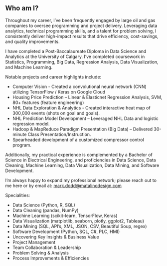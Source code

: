 <!--
.. title: Bio
.. slug: bio
.. date: 2020-04-15 09:04:34 UTC-06:00
.. tags:
.. category:
.. link:
.. description:
.. type: text
-->

## Who am I?

Throughout my career, I’ve been frequently engaged by large oil and gas companies to oversee programming and project delivery. Leveraging data analytics, technical programming skills, and a talent for problem solving, I consistently deliver high-impact results that drive efficiency, cost-savings, and quality improvements. 

I have completed a Post-Baccalaureate Diploma in Data Science and Analytics at the University of Calgary. I’ve completed coursework in Statistics, Programming, Big Data, Regression Analysis, Data Visualization, and Machine Learning. 

Notable projects and career highlights include:

* Computer Vision - Created a convolutional neural network (CNN) utilizing TensorFlow / Keras on Google Cloud
* Housing Price Prediction – Linear & Elasticnet Regression Analysis, SVM, 80+ features (feature engineering)
* NHL Data Exploration & Analytics - Created interactive heat map of 300,000 events (shots on goal and goals).
* NHL Prediction Model Development – Leveraged NHL Data and logistic regression model.
* Hadoop & MapReduce Paradigm Presentation (Big Data) – Delivered 30-minute Class Presentation/Instruction.
* Spearheaded development of a customized compressor control program.

Additionally, my practical experience is complemented by a Bachelor of Science in Electrical Engineering, and proficiencies in Data Science, Data Cleaning, Machine Learning, Data Visualization, Data Mining, and Software Development.

I’m always happy to expand my professional network; please reach out to me here or by email at: <mark.dodd@matalinodesign.com>

Specialities:

* Data Science (Python, R, SQL) 
* Data Cleaning (pandas, NumPy)
* Machine Learning (scikit-learn, TensorFlow, Keras)
* Data Visualization (matplotlib, seaborn, plotly, ggplot2, Tableau)
* Data Mining (SQL, API’s, XML, JSON, CSV, Beautiful Soup, regex) 
* Software Development (Python, SQL, C#, PLC, HMI)
* Uncovering Key Insights & Business Value
* Project Management
* Team Collaboration & Leadership
* Problem Solving & Analysis
* Process Improvements & Efficiencies 